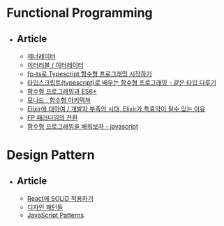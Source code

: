 # Functional Programming

- ## Article

  - [제너레이터](https://ko.javascript.info/generators)
  - [이터러블 / 이터레이터](https://inpa.tistory.com/entry/JS-%F0%9F%93%9A-%EC%9D%B4%ED%84%B0%EB%9F%AC%EB%B8%94-%EC%9D%B4%ED%84%B0%EB%A0%88%EC%9D%B4%ED%84%B0-%F0%9F%92%AF%EC%99%84%EB%B2%BD-%EC%9D%B4%ED%95%B4)
  - [fp-ts로 Typescript 함수형 프로그래밍 시작하기](https://alstn2468.github.io/TypeScript/2021-04-21-fp-ts-0/)
  - [타입스크립트(typescript)로 배우는 함수형 프로그래밍 - 같은 타입 다루기](https://itchallenger.tistory.com/388)
  - [함수형 프로그래밍과 ES6+](https://www.youtube.com/watch?v=4sO0aWTd3yc&t=43s)
  - [모나드 , 함수형 아키텍쳐](https://teamdable.github.io/techblog/Moand-and-Functional-Architecture)
  - [Elixir에 대하여 / 개발자 부족의 시대, Elixir가 특효약이 될수 있는 이유](https://www.youtube.com/watch?v=lAaD-6OQSHE)
  - [FP 패러다임의 전환](https://kpug.github.io/fp-gitbook/Chapter1.html)
  - [함수형 프로그래밍을 배워보자 - javascript](https://velog.io/@teo/functional-programming-study)

# Design Pattern

- ## Article

  - [React에 SOLID 적용하기](https://dev-boku.tistory.com/entry/%EB%B2%88%EC%97%AD-React%EC%97%90-SOLID-%EC%9B%90%EC%B9%99-%EC%A0%81%EC%9A%A9%ED%95%98%EA%B8%B0)
  - [디자인 패턴들](https://refactoring.guru/ko/design-patterns)
  - [JavaScript Patterns](https://javascriptpatterns.vercel.app/patterns/design-patterns/introduction)
